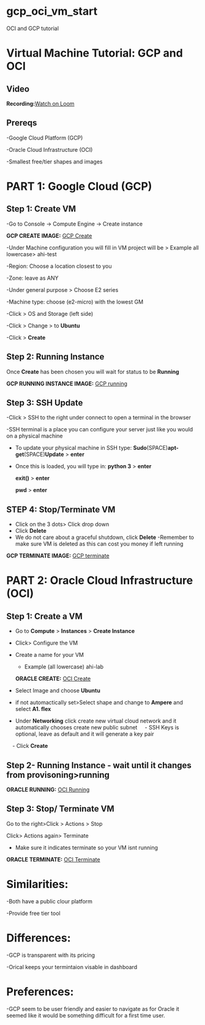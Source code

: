 # gcp_oci_vm_start
OCI and GCP tutorial
# Virtual Machine Tutorial: GCP and OCI

## Video ##

**Recording:**[Watch on Loom](https://www.loom.com/share/5c0ea785d3834672baa073e21ebb96ce?sid=000deb8e-0077-4a77-b2b2-bf911590b54e)

## Prereqs
-Google Cloud Platform (GCP)

-Oracle Cloud Infrastructure (OCI)

-Smallest free/tier shapes and images

# PART 1: Google Cloud (GCP)

## Step 1: Create VM
-Go to Console → Compute Engine → Create instance

**GCP CREATE IMAGE:**
[GCP Create](images/gcp_create.png)

-Under Machine configuration you will fill in VM project will be > Example all lowercase> ahi-test

-Region: Choose a location closest to you

-Zone: leave as ANY

-Under general purpose > Choose E2 series 

-Machine type: choose (e2-micro) with the lowest GM

-Click > OS and Storage (left side)
  
-Click > Change > to **Ubuntu**
  
-Click > **Create**

## Step 2: Running Instance

Once **Create** has been chosen you will wait for status to be **Running**

**GCP RUNNING INSTANCE IMAGE:**
[GCP running](images/gcp_running.png)


## Step 3: SSH Update

-Click > SSH to the right under connect to open a terminal in the browser

-SSH terminal is a place you can configure your server just like you would on a physical machine

- To update your physical machine in SSH type:
   **Sudo**(SPACE)**apt-get**(SPACE)**Update** > **enter**
- Once this is loaded, you will type in:
  **python 3** > **enter**
  
  **exit()** > **enter**

  **pwd** > **enter**

## STEP 4: Stop/Terminate VM

- Click on the 3 dots> Click drop down
- Click **Delete**
- We do not care about a graceful shutdown, click **Delete**
    -Remember to make sure VM is deleted as this can cost you money if left running

**GCP TERMINATE IMAGE:** 
[GCP terminate](images/gcp_terminate.png)

# PART 2: Oracle Cloud Infrastructure (OCI)

## Step 1: Create a VM

- Go to **Compute** > **Instances** > **Create Instance**

- Click> Configure the VM

- Create a name for your VM
    - Example (all lowercase) ahi-lab
      
  **ORACLE CREATE:**
  [OCI Create](images/oracle_create.png)

- Select Image and choose **Ubuntu**

- if not automactically set>Select shape and change to **Ampere** and select **A1. flex**

- Under **Networking** click create new virtual cloud network and it automatically chooses create new public subnet
    - SSH Keys is optional, leave as default and it will generate a key pair

    - Click **Create**

## Step 2- Running Instance - wait until it changes from provisoning>running

**ORACLE RUNNING:** 
[OCI Running](images/oracle_running.png)

## Step 3: Stop/ Terminate VM

Go to the right>Click > Actions > Stop

Click> Actions again> Terminate

  - Make sure it indicates terminate so your VM isnt running
    
**ORACLE TERMINATE:** 
[OCI Terminate](images/oracl_terminate.png)


# Similarities:

-Both have a public clour platform

-Provide free tier  tool

# Differences:

-GCP is transparent with its pricing

-Orical keeps your termintaion visable in dashboard

# Preferences:

-GCP seem to be user friendly and easier to navigate as for Oracle it seemed like it would be something difficult for a first time user.












  
  
  
   

